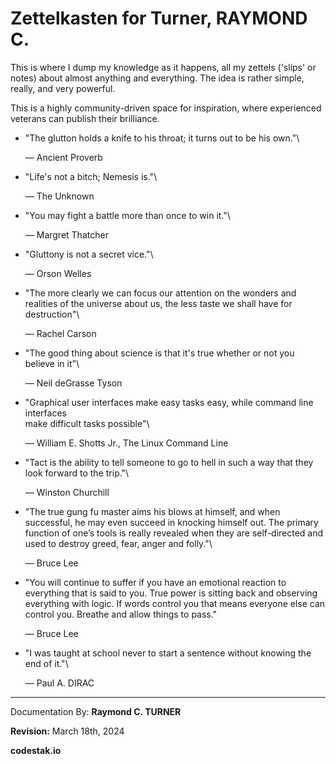 # Zettelkasten for Turner, RAYMOND C.

This is where I dump my knowledge as it happens, all my zettels ('slips' or notes) about almost anything and everything. The idea is rather simple, really, and very powerful.

<!-- Everything is in docs or at https://rayct.github.io/zet. -->

This is a highly community-driven space for inspiration, where experienced veterans can publish their brilliance.


* "The glutton holds a knife to his throat; it turns out to be his own."\

    ― Ancient Proverb

* "Life's not a bitch; Nemesis is."\

    ― The Unknown

* "You may fight a battle more than once to win it."\

    ― Margret Thatcher

* "Gluttony is not a secret vice."\

    ― Orson Welles

* "The more clearly we can focus our attention on the wonders and realities of the universe about us, the less taste we shall have for destruction"\

    ― Rachel Carson

* "The good thing about science is that it's true whether or not you believe in it"\

    ― Neil deGrasse Tyson

* "Graphical user interfaces make easy tasks easy, while command line interfaces\
make difficult tasks possible"\

    ― William E. Shotts Jr., The Linux Command Line

* "Tact is the ability to tell someone to go to hell in such a way that they look forward to the trip."\

    ― Winston Churchill

* "The true gung fu master aims his blows at himself, and when successful, he may even succeed in knocking himself out. The primary function of one’s tools is really revealed when they are self-directed and used to destroy greed, fear, anger and folly."\ 

    ― Bruce Lee

* "You will continue to suffer if you have an emotional reaction to everything that is said to you. True power is sitting back and observing everything with logic. If words control you that means everyone else can control you. Breathe and allow things to pass."

    ― Bruce Lee

* "I was taught at school never to start a sentence without knowing the end of it."\

    ― Paul A. DIRAC

---

Documentation By: **Raymond C. TURNER**

**Revision:** March 18th, 2024

**codestak.io**